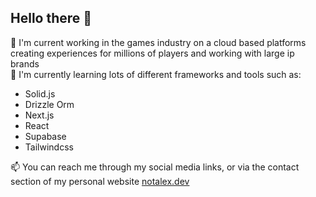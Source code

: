 ## Hello there 👋


🔭 I'm current working in the games industry on a cloud based platforms creating experiences for millions of players and working with large ip brands\
🌱 I'm currently learning lots of different frameworks and tools such as:
 - Solid.js
 - Drizzle Orm
 - Next.js
 - React
 - Supabase
 - Tailwindcss

📫 You can reach me through my social media links, or via the contact section of my personal website [notalex.dev](https://notalex.dev)
